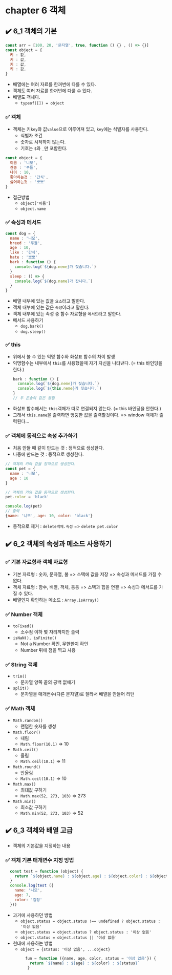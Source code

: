 # chapter 6 객체
## ✔️ 6_1 객체의 기본
```javaScript
const arr = [100, 20, '문자열', true, function () {} , () => {}]
const object = {
  키 : 값,
  키 : 값,
  키 : 값,
  키 : 값,
}
```
- 배열에는 여러 자료를 한꺼번에 다를 수 있다.
- 객체도 여러 자료를 한꺼번에 다룰 수 있다. 
- 배열도 객체다.
  - ```typeof([]) = object```
### ✅ 객체
- 객체는 키```key```와 값```value```으로 이루어져 있고, ```key```에는 식별자를 사용한다. 
  - 식별자 조건
  - 숫자로 시작하지 않는다.
  - 기호는 ```$```와 ```_```만 포함한다.
```javaScript
const object = {
  이름 : '니모',
  견종 : '푸들',
  나이 : 10,
  좋아하는것 : '간식',
  싫어하는것 : '뽀뽀'
}
```
- 접근방법
  - ```object['이름']```
  - ```object.name```

### ✅ 속성과 메서드
```javaScript
const dog = {
  name : '니모',
  breed : '푸들',
  age : 10,
  like : '간식',
  hate : '뽀뽀'
  bark : function () {
    console.log(`${dog.neme}가 짖습니다.`)
  }
  sleep : () => {
    console.log(`${dog.name}가 잡니다.`)
  }
}
```
- 배열 내부에 있는 값을 ```요소```라고 말한다. 
- 객체 내부에 있는 값은 ```속성```이라고 말한다.
- 객체 내부에 있는 속성 중 함수 자료형을 ```메서드```라고 말한다.
- 메서드 사용하기
  - ```dog.bark()```
  - ```dog.sleep()```

### ✅ this
- 위에서 볼 수 있는 익명 함수와 화살표 함수의 차이 발생
- 익명함수는 내부에서 ```this```를 사용했을때 자기 자신을 나타낸다. (= this 바인딩을 한다.)
  ```javaScript  
  bark : function () {
    console.log(`${dog.neme}가 짖습니다.`)
    console.log(`${this.neme}가 짖습니다.`)
  }
  // 두 콘솔의 값은 동일
  ```
- 화살표 함수에서는 ```this```객체가 따로 연결되지 않는다. (= this 바인딩을 안한다.)
- 그래서 ```this.name```을 출력하면 엉뚱한 값을 출력할것이다. => window 객체가 출력된다...

### ✅ 객체에 동적으로 속성 추가하기
- 처음 만들 때 같이 만드는 것 : 정적으로 생성한다. 
- 나중에 만드는 것 : 동적으로 생성한다. 

```javaScript
// 객체의 키와 값을 정적으로 생성한다. 
const pet = {
  name : '니모',
  age : 10
}

// 객체의 키와 값을 동적으로 생성한다.
pet.color = 'black'

console.log(pet)
// 출력
{name: '니모', age: 10, color: 'black'}
```
- 동적으로 제거 : ```delete객체.속성``` => ```delete pet.color```


## ✔️ 6_2 객체의 속성과 메소드 사용하기
### ✅ 기본 자료형과 객체 자료형
- 기본 자료형 : 숫자, 문자열, 불 => 스택에 값을 저장 => 속성과 메서드를 가질 수 없다.
- 객체 자료형 : 함수, 배열, 객체, 등등 => 스택과 힙을 연결 => 속성과 메서드를 가질 수 있다.
- 배열인지 확인하는 메소드 : ```Array.isArray()```

### ✅ Number 객체
- ```toFixed()```
  - 소수점 이하 몇 자리까지만 출력
- ```isNaN(), isFinite()```
  - Not a Number 확인, 무한한지 확인
  - Number 뒤에 점을 찍고 사용

### ✅ String 객체
- ```trim()```
  - 문자열 양쪽 끝의 공백 없애기
- ```split()```
  - 문자열을 매개변수(다른 문자열)로 잘라서 배열을 만들어 리턴

### ✅ Math 객체
- ```Math.random()```
  - 랜덤한 숫자를 생성
- ```Math.floor()```
  - 내림
  - ```Math.floor(10.1)``` => 10
- ```Math.ceil()```
  - 올림
  - ```Math.ceil(10.1)``` => 11
- ```Math.round()```
  - 반올림
  - ```Math.ceil(10.1)``` => 10
- ```Math.max()```
  - 최대값 구하기
  - ```Math.max(52, 273, 103)``` => 273
- ```Math.min()```
  - 최소값 구하기
  - ```Math.min(52, 273, 103)``` => 52

## ✔️ 6_3 객체와 배열 고급
- 객체의 기본값을 지정하는 내용
### ✅ 객체 기본 매개변수 지정 방법
```javaScript
  const test = function (object) {
    return `${object.name} : ${object.age} : ${object.color} : ${object.status}`
  }
  console.log(test ({
    name: '니모',
    age: 7,
    color: '검정'
  }))
```
- 과거에 사용하던 방법
  - ```object.status = object.status !== undefined ? object.status : '이상 없음'```
  - ```object.status = object.status ? object.status : '이상 없음'```
  - ```object.status = object.status || '이상 없음'```
- 현대에 사용하는 방법
  - ```object = {status: '이상 없음', ...object}```
    ```javaScript
      fun = function ({name, age, color, status = '이상 없음'}) {
        return `${name} : ${age} : ${color} : ${status}`
       }
    ```
